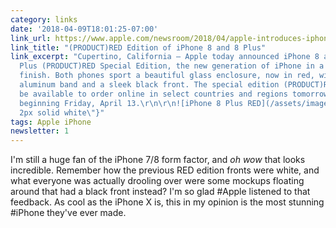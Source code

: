 ```yaml
---
category: links
date: '2018-04-09T18:01:25-07:00'
link_url: https://www.apple.com/newsroom/2018/04/apple-introduces-iphone-8-and-iphone-8-plus-productred-special-edition/
link_title: "(PRODUCT)RED Edition of iPhone 8 and 8 Plus"
link_excerpt: "Cupertino, California — Apple today announced iPhone 8 and iPhone 8
  Plus (PRODUCT)RED Special Edition, the new generation of iPhone in a stunning red
  finish. Both phones sport a beautiful glass enclosure, now in red, with a matching
  aluminum band and a sleek black front. The special edition (PRODUCT)RED iPhone will
  be available to order online in select countries and regions tomorrow and in stores
  beginning Friday, April 13.\r\n\r\n![iPhone 8 Plus RED](/assets/images/iphone8plus_product_red_front_041018.jpg){:style=\"border:
  2px solid white\"}"
tags: Apple iPhone
newsletter: 1
---
```


I'm still a huge fan of the iPhone 7/8 form factor, and *oh wow* that looks incredible. Remember how the previous RED edition fronts were white, and what everyone was actually drooling over were some mockups floating around that had a black front instead? I'm so glad #Apple listened to that feedback. As cool as the iPhone X is, this in my opinion is the most stunning #iPhone they've ever made.
